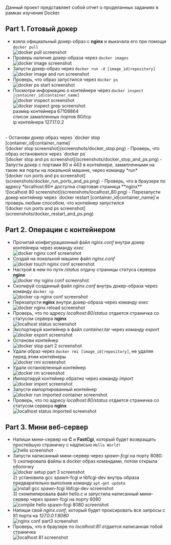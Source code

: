 Данный проект представляет собой отчет о проделанных заданиях в рамках изучения Docker.

## Part 1. Готовый докер

- взяла официальный докер-образ с **nginx** и выкачала его при помощи `docker pull`
<br>![docker pull screenshot](screenshots/docker_pull.png)
- Проверь наличие докер-образа через `docker images`
<br>![docker image screenshot](screenshots/docker_image.png)
- Запусти докер-образ через `docker run -d [image_id|repository]`
<br>![docker image and run screenshot](screenshots/docker_image_and_run.png)
- Проверь, что образ запустился через `docker ps`
<br>![docker ps start screenshot](screenshots/docker_ps_start.png)
- Посмотри информацию о контейнере через `docker inspect [container_id|container_name]`
<br>![docker inspect screenshot](screenshots/docker_inspect.png)
<br>![docker inspect grep screenshot](screenshots/docker_inspect_grep.png)
<br>размер контейнера 67108864
<br>список замапленных портов 80/tcp
<br>ip контейнера 127.17.0.2
<br>
- Останови докер образ через `docker stop [container_id|container_name]`
<br>![docker stop screenshot](screenshots/docker_stop.png)
- Проверь, что образ остановился через `docker ps`
<br>![docker stop and ps screenshot](screenshots/docker_stop_and_ps.png)
- Запусти докер с портами 80 и 443 в контейнере, замапленными на такие же порты на локальной машине, через команду *run*
<br>![docker run ports and ps screenshot](screenshots/docker_run_ports_and_ps.png)
- Проверь, что в браузере по адресу *localhost:80* доступна стартовая страница **nginx**
<br>![localhost 80 screenshot](screenshots/localhost_80.png)
- Перезапусти докер контейнер через `docker restart [container_id|container_name]`и проверь любым способом, что контейнер запустился
<br>![docker run ports and ps screenshot](screenshots/docker_restart_and_ps.png)

## Part 2. Операции с контейнером

- Прочитай конфигурационный файл *nginx.conf* внутри докер контейнера через команду *exec*
<br>![docker nginx conf screenshot](screenshots/nginx_conf.png)
- Создай на локальной машине файл *nginx.conf*
<br>![docker touch nginx conf screenshot](screenshots/touch_nginx_conf.png)
- Настрой в нем по пути */status* отдачу страницы статуса сервера **nginx**
<br>![docker my nginx conf screenshot](screenshots/my_nginx_conf.png)
- Скопируй созданный файл *nginx.conf* внутрь докер-образа через команду `docker cp`
<br>![docker cp nginx conf screenshot](screenshots/docker_cp_nginx_conf.png)
- Перезапусти **nginx** внутри докер-образа через команду *exec*
<br>![docker nginx reload screenshot](screenshots/nginx_reload.png)
- Проверь, что по адресу *localhost:80/status* отдается страничка со статусом сервера **nginx**
<br>![localhost status screenshot](screenshots/localhost_status.png)
- Экспортируй контейнер в файл *container.tar* через команду *export*
<br>![docker export screenshot](screenshots/docker_export.png)
- Останови контейнер
<br>![docker stop part 2 screenshot](screenshots/docker_stop_part2.png)
- Удали образ через `docker rmi [image_id|repository]`, не удаляя перед этим контейнеры
<br>![docker rmi screenshot](screenshots/docker_rmi.png)
- Удали остановленный контейнер
<br>![docker rm screenshot](screenshots/docker_rm.png)
- Импортируй контейнер обратно через команду *import*
<br>![docker import screenshot](screenshots/docker_import.png)
- Запусти импортированный контейнер
<br>![docker run imported container screenshot](screenshots/docker_run_imported_container.png)
- Проверь, что по адресу *localhost:80/status* отдается страничка со статусом сервера **nginx**
<br>![localhost status imported screenshot](screenshots/localhost_status_imported.png)

## Part 3. Мини веб-сервер

- Напиши мини-сервер на **C** и **FastCgi**, который будет возвращать простейшую страничку с надписью `Hello World!`
<br>![hello screenshot](screenshots/hello.png)
- Запусти написанный мини-сервер через *spawn-fcgi* на порту 8080:
<br> 1) скопировала файлы в docker образ командами, потом открыла оболочку
<br>![docker setup part 3 screenshot](screenshots/docker_setup_part3.png)
<br> 2) установила gcc spawn-fcgi и libfcgi-dev внутрь образа предварительно выполнив команду `apt-get update`
<br>![install gcc spawn-fcgi libfcgi-dev screenshot](screenshots/install_gcc_spawn-fcgi_libfcgi-dev.png)
<br> 3) скомпилировала файл hello.c и запустила написанный мини-сервер через spawn-fcgi на порту 8080
<br>![compile hello spawn-fcgi 8080 screenshot](screenshots/compile_hello_spawn-fcgi_8080.png)
- Напиши свой *nginx.conf*, который будет проксировать все запросы с 81 порта на *127.0.0.1:8080*
<br>![nginx conf part3 screenshot](screenshots/nginx_conf_part3.png)
- Проверь, что в браузере по *localhost:81* отдается написанная тобой страничка
<br>![localhost 81 screenshot](screenshots/localhost_81.png)
